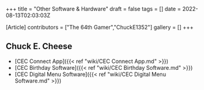 +++
title = "Other Software & Hardware"
draft = false
tags = []
date = 2022-08-13T02:03:03Z

[Article]
contributors = ["The 64th Gamer","ChuckE1352"]
gallery = []
+++
## Chuck E. Cheese ##

* [CEC Connect App]({{< ref "wiki/CEC Connect App.md" >}})
* [CEC Birthday Software]({{< ref "wiki/CEC Birthday Software.md" >}})
* [CEC Digital Menu Software]({{< ref "wiki/CEC Digital Menu Software.md" >}})